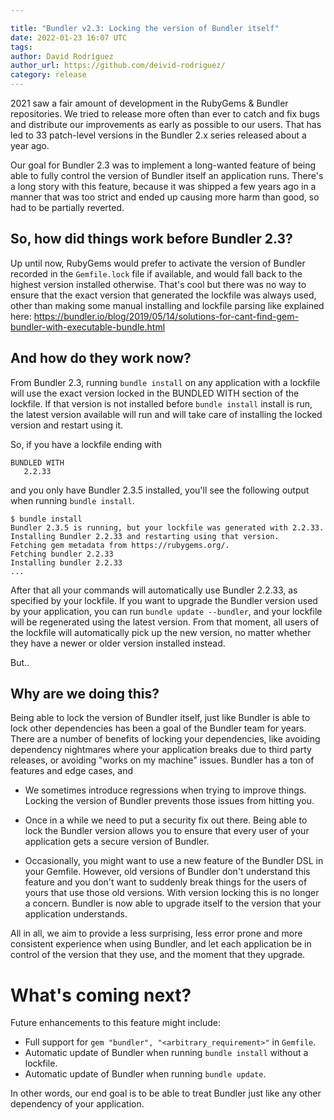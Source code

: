 ```yaml
---

title: "Bundler v2.3: Locking the version of Bundler itself"
date: 2022-01-23 16:07 UTC
tags:
author: David Rodríguez
author_url: https://github.com/deivid-rodriguez/
category: release
---
```


2021 saw a fair amount of development in the RubyGems & Bundler repositories. We
tried to release more often than ever to catch and fix bugs and distribute our
improvements as early as possible to our users. That has led to 33 patch-level versions
in the Bundler 2.x series released about a year ago.

Our goal for Bundler 2.3 was to implement a long-wanted feature of being able to
fully control the version of Bundler itself an application runs. There's a long
story with this feature, because it was shipped a few years ago in a manner that
was too strict and ended up causing more harm than good, so had to be partially
reverted.

## So, how did things work before Bundler 2.3?

Up until now, RubyGems would prefer to activate the version of Bundler recorded
in the `Gemfile.lock` file if available, and would fall back to the highest
version installed otherwise. That's cool but there was no way to ensure that the
exact version that generated the lockfile was always used, other than making
some manual installing and lockfile parsing like explained here:
https://bundler.io/blog/2019/05/14/solutions-for-cant-find-gem-bundler-with-executable-bundle.html

## And how do they work now?

From Bundler 2.3, running `bundle install` on any application with a lockfile
will use the exact version locked in the BUNDLED WITH section of the lockfile.
If that version is not installed before `bundle install` install is run, the
latest version available will run and will take care of installing the locked
version and restart using it.

So, if you have a lockfile ending with

~~~
BUNDLED WITH
   2.2.33
~~~

and you only have Bundler 2.3.5 installed, you'll see the following output when
running `bundle install`.

~~~
$ bundle install
Bundler 2.3.5 is running, but your lockfile was generated with 2.2.33. Installing Bundler 2.2.33 and restarting using that version.
Fetching gem metadata from https://rubygems.org/.
Fetching bundler 2.2.33
Installing bundler 2.2.33
...
~~~~

After that all your commands will automatically use Bundler 2.2.33, as specified
by your lockfile. If you want to upgrade the Bundler version used by your
application, you can run `bundle update --bundler`, and your lockfile will be
regenerated using the latest version. From that moment, all users of the
lockfile will automatically pick up the new version, no matter whether they have
a newer or older version installed instead.

But..

## Why are we doing this?

Being able to lock the version of Bundler itself, just like Bundler is able to
lock other dependencies has been a goal of the Bundler team for years. There are
a number of benefits of locking your dependencies, like avoiding dependency
nightmares where your application breaks due to third party releases, or
avoiding "works on my machine" issues. Bundler has a ton of features and edge
cases, and

* We sometimes introduce regressions when trying to improve things. Locking the
  version of Bundler prevents those issues from hitting you.

* Once in a while we need to put a security fix out there. Being able to lock
  the Bundler version allows you to ensure that every user of your application
  gets a secure version of Bundler.

* Occasionally, you might want to use a new feature of the Bundler DSL in your
  Gemfile. However, old versions of Bundler don't understand this feature and
  you don't want to suddenly break things for the users of yours that use those
  old versions. With version locking this is no longer a concern. Bundler is now
  able to upgrade itself to the version that your application understands.

All in all, we aim to provide a less surprising, less error prone and more
consistent experience when using Bundler, and let each application be in control
of the version that they use, and the moment that they upgrade.

# What's coming next?

Future enhancements to this feature might include:

* Full support for `gem "bundler", "<arbitrary_requirement>"` in `Gemfile`.
* Automatic update of Bundler when running `bundle install` without a lockfile.
* Automatic update of Bundler when running `bundle update`.

In other words, our end goal is to be able to treat Bundler just like any other
dependency of your application.
